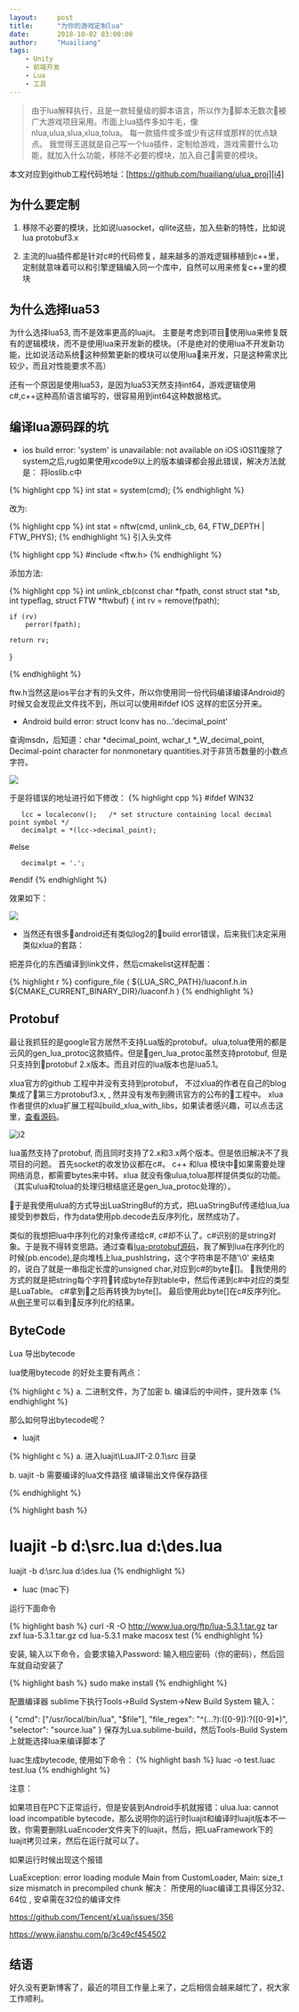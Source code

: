 ```yaml
---
layout:     post
title:      "为你的游戏定制lua"
date:       2018-10-02 03:00:00
author:     "Huailiang"
tags:
    - Unity
    - 前端开发
    - Lua
    - 工具
---
```



> 由于lua解释执行，且是一款轻量级的脚本语言，所以作为脚本无数次被广大游戏项目采用。市面上lua插件多如牛毛，像nlua,ulua,slua,xlua,tolua。 每一款插件或多或少有这样或那样的优点缺点。 我觉得王道就是自己写一个lua插件，定制给游戏，游戏需要什么功能，就加入什么功能，移除不必要的模块，加入自己需要的模块。


本文对应到github工程代码地址：[https://github.com/huailiang/ulua_proj][i4]

## 为什么要定制

1. 移除不必要的模块，比如说luasocket，qllite这些，加入些新的特性，比如说lua protobuf3.x


2. 主流的lua插件都是针对c#的代码修复，越来越多的游戏逻辑移植到c++里，定制就意味着可以和引擎逻辑编入同一个库中，自然可以用来修复c++里的模块


## 为什么选择lua53 

为什么选择lua53, 而不是效率更高的luajit。 主要是考虑到项目使用lua来修复既有的逻辑模块，而不是使用lua来开发新的模块。（不是绝对的使用lua不开发新功能，比如说活动系统这种频繁更新的模块可以使用lua来开发，只是这种需求比较少，而且对性能要求不高）

还有一个原因是使用lua53，是因为lua53天然支持int64，游戏逻辑使用c#,c++这种高阶语言编写的，很容易用到int64这种数据格式。

## 编译lua源码踩的坑

* ios build error: 'system' is unavailable: not available on iOS
iOS11废除了system之后,rug如果使用xcode9以上的版本编译都会报此错误，解决方法就是：
将loslib.c中

{% highlight cpp %}
int stat = system(cmd);
{% endhighlight %}

改为:

{% highlight cpp %}
int stat = nftw(cmd, unlink_cb, 64, FTW_DEPTH | FTW_PHYS);
{% endhighlight %}
引入头文件

{% highlight cpp %}
#include <ftw.h>
{% endhighlight %}

添加方法:

{% highlight cpp %}
int unlink_cb(const char *fpath, const struct stat *sb, int typeflag, struct FTW     *ftwbuf)
{
    int rv = remove(fpath);
    
    if (rv)
        perror(fpath);
    
    return rv;
}

{% endhighlight %}

ftw.h当然这是ios平台才有的头文件，所以你使用同一份代码编译编译Android的时候又会发现此文件找不到，所以可以使用#ifdef IOS 这样的宏区分开来。

* Android build error: struct lconv has no...'decimal_point'

查询msdn，后知道：char *decimal_point, wchar_t *_W_decimal_point, Decimal-point character for nonmonetary quantities.对于非货币数量的小数点字符。

![](/img/in-post/post-lua/lua5.jpg)


于是将错误的地址进行如下修改：
{% highlight cpp %}
#ifdef WIN32

       lcc = localeconv();   /* set structure containing local decimal point symbol */
       decimalpt = *(lcc->decimal_point);
#else

       decimalpt = '.';
#endif
{% endhighlight %}

效果如下：

![](/img/in-post/post-lua/lua4.jpg)


* 当然还有很多android还有类似log2的build error错误，后来我们决定采用类似xlua的套路：

把差异化的东西编译到link文件，然后cmakelist这样配置：

{% highlight r %}
configure_file ( ${LUA_SRC_PATH}/luaconf.h.in ${CMAKE_CURRENT_BINARY_DIR}/luaconf.h )
{% endhighlight %}


## Protobuf

最让我抓狂的是google官方居然不支持Lua版的protobuf。ulua,tolua使用的都是云风的gen_lua_protoc这款插件。但是gen_lua_protoc虽然支持protobuf, 但是只支持到protobuf 2.x版本。而且对应的lua版本也是lua5.1。 

 xlua官方的github 工程中并没有支持到protobuf，  不过xlua的作者在自己的blog 集成了第三方protobuf3.x, , 然并没有发布到腾讯官方的公布的工程中。 xlua作者提供的xlua扩展工程叫build_xlua_with_libs，如果读者感兴趣，可以点击这里，[查看源码][i1]。

![i2](/img/in-post/post-lua/xLua.png)


lua虽然支持了protobuf, 而且同时支持了2.x和3.x两个版本。但是依旧解决不了我项目的问题。 首先socket的收发协议都在c#。 c++ 和lua 模块中如果需要处理网络消息，都需要bytes来中转。xlua 就没有像ulua,tolua那样提供类似的功能。（其实ulua和tolua的处理归根结底还是gen_lua_protoc处理的）。

于是我使用ulua的方式导出LuaStringBuf的方式，把LuaStringBuf传递给lua,lua接受到参数后，作为data使用pb.decode去反序列化，居然成功了。

类似的我想把lua中序列化的对象传递给c#, c#却不认了。c#识别的是string对象。于是我不得转变思路。通过查看[lua-protobuf源码][i3]，我了解到lua在序列化的时候(pb.encode),是向堆栈上lua_pushlstring，这个字符串是不随'\0' 来结束的，说白了就是一串指定长度的unsigned char,对应到c#的byte[]。 我使用的方式的就是把string每个字符转成byte存到table中，然后传递到c#中对应的类型是LuaTable。 c#拿到之后再转换为byte[]。 最后使用此byte[]在c#反序列化。从[例子][i4]里可以看到反序列化的结果。


## ByteCode


Lua 导出bytecode

lua使用bytecode 的好处主要有两点：

{% highlight c %}
 a. 二进制文件，为了加密
 b. 编译后的中间件，提升效率
{% endhighlight %}

那么如何导出bytecode呢？

*  luajit

{% highlight c %}
a. 进入luajit\LuaJIT-2.0.1\src 目录

b. uajit -b 需要编译的lua文件路径 编译输出文件保存路径

{% endhighlight %}



{% highlight bash %}
# luajit -b d:\src.lua d:\des.lua
luajit -b d:\src.lua d:\des.lua
{% endhighlight %}

* luac (mac下)


运行下面命令

{% highlight bash %}
curl -R -O http://www.lua.org/ftp/lua-5.3.1.tar.gz 
tar zxf lua-5.3.1.tar.gz 
cd lua-5.3.1 
make macosx test
{% endhighlight %}

 安装, 输入以下命令，会要求输入Password: 输入相应密码（你的密码），然后回车就自动安装了

{% highlight bash %}
sudo make install
{% endhighlight %}

 配置编译器 sublime下执行Tools->Build System->New Build System 输入：

{ 
"cmd": ["/usr/local/bin/lua", "$file"], 
"file_regex": "^(…?):([0-9]):?([0-9]*)", 
"selector": "source.lua"
} 
保存为Lua.sublime-build，然后Tools-Build System上就能选择lua来编译脚本了


luac生成bytecode, 使用如下命令：
{% highlight bash %}
luac -o test.luac test.lua
{% endhighlight %}

注意：

如果项目在PC下正常运行，但是安装到Android手机就报错：ulua.lua: cannot load incompatible bytecode，那么说明你的运行时luajit和编译时luajit版本不一致，你需要删除LuaEncoder文件夹下的luajit，然后，把LuaFramework下的luajit拷贝过来，然后在运行就可以了。

如果运行时候出现这个报错

LuaException: error loading module Main from CustomLoader,
Main: size_t size mismatch in precompiled chunk
解决： 所使用的luac编译工具得区分32、64位 , 安卓需在32位的编译文件

https://github.com/Tencent/xLua/issues/356

https://www.jianshu.com/p/3c49cf454502




## 结语

好久没有更新博客了，最近的项目工作量上来了，之后相信会越来越忙了，祝大家工作顺利。



[i1]: https://github.com/chexiongsheng/build_xlua_with_libs
[i2]: https://github.com/Tencent/xLua
[i3]: https://github.com/starwing/lua-protobuf
[i4]: https://github.com/huailiang/ulua_proj